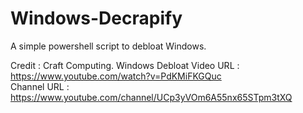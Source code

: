 # Windows-Decrapify
A simple powershell script to debloat Windows.

Credit : Craft Computing.
Windows Debloat Video URL : https://www.youtube.com/watch?v=PdKMiFKGQuc <br>
Channel URL : https://www.youtube.com/channel/UCp3yVOm6A55nx65STpm3tXQ

